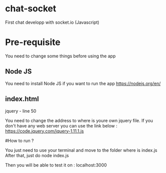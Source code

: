 # chat-socket
First chat developp with socket.io (Javascript)

# Pre-requisite

You need to change some things before using the app

## Node JS

You need to install Node JS if you want to run the app
https://nodejs.org/en/

## index.html

jquery - line 50

You need to change the address to where is youre own jquery file.
If you don't have any web server you can use the link below :
https://code.jquery.com/jquery-1.11.1.js


#How to run ?

You just need to use your terminal and move to the folder where is index.js
After that, just do node index.js

Then you will be able to test it on : localhost:3000